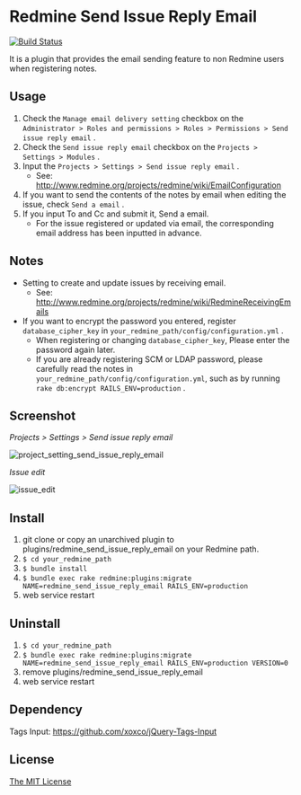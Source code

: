 # Redmine Send Issue Reply Email

[![Build Status](https://travis-ci.org/matsukei/redmine_send_issue_reply_email.svg?branch=master)](https://travis-ci.org/matsukei/redmine_send_issue_reply_email)

It is a plugin that provides the email sending feature to non Redmine users when registering notes.

## Usage

1. Check the `Manage email delivery setting` checkbox on the `Administrator > Roles and permissions > Roles > Permissions > Send issue reply email` .
2. Check the `Send issue reply email` checkbox on the `Projects > Settings > Modules` .
3. Input the `Projects > Settings > Send issue reply email` .
    * See: http://www.redmine.org/projects/redmine/wiki/EmailConfiguration
4. If you want to send the contents of the notes by email when editing the issue, check `Send a email` .
5. If you input To and Cc and submit it, Send a email.
    * For the issue registered or updated via email, the corresponding email address has been inputted in advance.

## Notes

* Setting to create and update issues by receiving email.
  * See: http://www.redmine.org/projects/redmine/wiki/RedmineReceivingEmails
* If you want to encrypt the password you entered, register `database_cipher_key` in `your_redmine_path/config/configuration.yml` .
  * When registering or changing `database_cipher_key`, Please enter the password again later.
  * If you are already registering SCM or LDAP password, please carefully read the notes in `your_redmine_path/config/configuration.yml`, such as by running `rake db:encrypt RAILS_ENV=production` .

## Screenshot

*Projects > Settings > Send issue reply email*

![project_setting_send_issue_reply_email](https://user-images.githubusercontent.com/943541/27818657-95d6ffc8-60d1-11e7-8cae-2da184934c9d.png)

*Issue edit*

![issue_edit](https://user-images.githubusercontent.com/943541/27818683-a4b072ea-60d1-11e7-9ac7-515bdd03bb71.png)

## Install

1. git clone or copy an unarchived plugin to plugins/redmine_send_issue_reply_email on your Redmine path.
2. `$ cd your_redmine_path`
3. `$ bundle install`
4. `$ bundle exec rake redmine:plugins:migrate NAME=redmine_send_issue_reply_email RAILS_ENV=production`
5. web service restart

## Uninstall

1. `$ cd your_redmine_path`
2. `$ bundle exec rake redmine:plugins:migrate NAME=redmine_send_issue_reply_email RAILS_ENV=production VERSION=0`
3. remove plugins/redmine_send_issue_reply_email
4. web service restart

## Dependency

Tags Input: https://github.com/xoxco/jQuery-Tags-Input

## License

[The MIT License](https://opensource.org/licenses/MIT)
